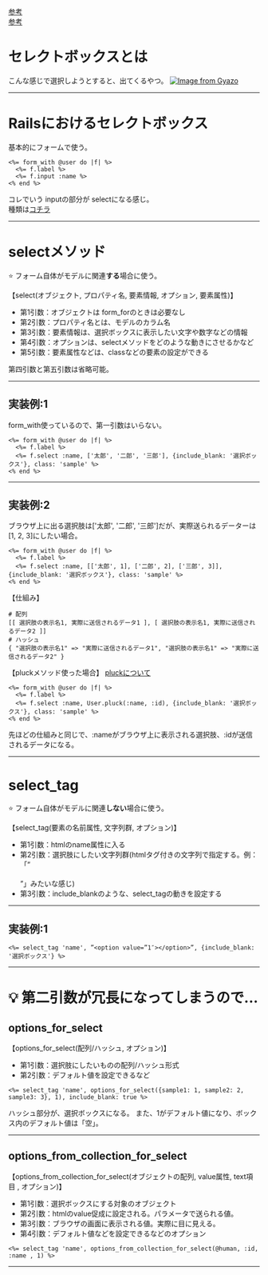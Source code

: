 [参考](https://shun-0211.hatenablog.com/entry/2020/07/19/141148)    
[参考](https://shinmedia20.com/rails-select-box)  
  
# セレクトボックスとは
こんな感じで選択しようとすると、出てくるやつ。
[![Image from Gyazo](https://i.gyazo.com/bd939aa559cdd8d7242d0727b0689b0e.png)](https://gyazo.com/bd939aa559cdd8d7242d0727b0689b0e)
***

# Railsにおけるセレクトボックス
基本的にフォームで使う。
~~~
<%= form_with @user do |f| %>
  <%= f.label %>
  <%= f.input :name %>
<% end %>
~~~
コレでいう inputの部分が selectになる感じ。  
種類は[コチラ](https://github.com/Tarara33/TIL/blob/main/Rails/View/%E3%83%A1%E3%83%A2.md)
***

# selectメソッド
⭐️ フォーム自体がモデルに関連**する**場合に使う。  
    
【select(オブジェクト, プロパティ名, 要素情報, オプション, 要素属性)】
- 第1引数：オブジェクトは form_forのときは必要なし
- 第2引数：プロパティ名とは、モデルのカラム名
- 第3引数：要素情報は、選択ボックスに表示したい文字や数字などの情報
- 第4引数：オプションは、selectメソッドをどのような動きにさせるかなど
- 第5引数：要素属性などは、classなどの要素の設定ができる

第四引数と第五引数は省略可能。
***

## 実装例:1
form_with使っているので、第一引数はいらない。
~~~
<%= form_with @user do |f| %>
  <%= f.label %>
  <%= f.select :name, ['太郎', '二郎', '三郎'], {include_blank: '選択ボックス'}, class: 'sample' %>
<% end %>
~~~
***

## 実装例:2
ブラウザ上に出る選択肢は['太郎', '二郎', '三郎']だが、実際送られるデーターは[1, 2, 3]にしたい場合。
~~~
<%= form_with @user do |f| %>
  <%= f.label %>
  <%= f.select :name, [['太郎', 1], ['二郎', 2], ['三郎', 3]], {include_blank: '選択ボックス'}, class: 'sample' %>
<% end %>
~~~
  
【仕組み】
~~~
# 配列
[[ 選択肢の表示名1, 実際に送信されるデータ1 ], [ 選択肢の表示名1, 実際に送信されるデータ2 ]]
# ハッシュ
{ "選択肢の表示名1" => "実際に送信されるデータ1", "選択肢の表示名1" => "実際に送信されるデータ2" }
~~~

【pluckメソッド使った場合】
[pluckについて](https://github.com/Tarara33/TIL/blob/main/Ruby/%E3%83%A1%E3%82%BD%E3%83%83%E3%83%89/%E5%8D%98%E4%BD%93/pluck.md)  
~~~
<%= form_with @user do |f| %>
  <%= f.label %>
  <%= f.select :name, User.pluck(:name, :id), {include_blank: '選択ボックス'}, class: 'sample' %>
<% end %>
~~~
先ほどの仕組みと同じで、:nameがブラウザ上に表示される選択肢、:idが送信されるデータになる。
***

# select_tag
⭐️ フォーム自体がモデルに関連**しない**場合に使う。  

【select_tag(要素の名前属性, 文字列群, オプション)】
- 第1引数：htmlのname属性に入る
- 第2引数：選択肢にしたい文字列群(htmlタグ付きの文字列で指定する。例：「”<option value=”1″></option>”」みたいな感じ)
- 第3引数：include_blankのような、select_tagの動きを設定する
***

## 実装例:1
~~~
<%= select_tag 'name', ”<option value=”1″></option>”, {include_blank: '選択ボックス'} %>
~~~
***

# 💡 第二引数が冗長になってしまうので...
## options_for_select

【options_for_select(配列/ハッシュ, オプション)】
- 第1引数：選択肢にしたいものの配列/ハッシュ形式
- 第2引数：デフォルト値を設定できるなど

~~~
<%= select_tag 'name', options_for_select({sample1: 1, sample2: 2, sample3: 3}, 1), include_blank: true %>
~~~
ハッシュ部分が、選択ボックスになる。
また、1がデフォルト値になり、ボックス内のデフォルト値は「空」。
***

## options_from_collection_for_select

【options_from_collection_for_select(オブジェクトの配列, value属性, text項目 , オプション)】
- 第1引数：選択ボックスにする対象のオブジェクト
- 第2引数：htmlのvalue促成に設定される。パラメータで送られる値。
- 第3引数：ブラウザの画面に表示される値。実際に目に見える。
- 第4引数：デフォルト値などを設定できるなどのオプション

~~~
<%= select_tag 'name', options_from_collection_for_select(@human, :id, :name , 1) %>
~~~
***

